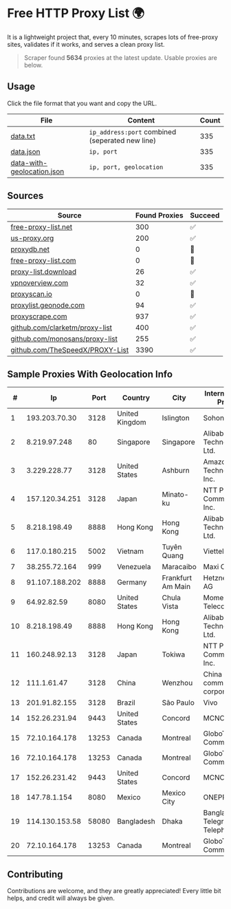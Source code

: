 
# Free HTTP Proxy List 🌍

It is a lightweight project that, every 10 minutes, scrapes lots of free-proxy sites, validates if it works, and serves a clean proxy list.


> Scraper found **5634** proxies at the latest update. Usable proxies are below.

## Usage

Click the file format that you want and copy the URL.


|File|Content|Count|
|----|-------|-----|
|[data.txt](https://raw.githubusercontent.com/themiralay/Proxy-List-World/master/data.txt)|`ip_address:port` combined (seperated new line)|335|
|[data.json](https://raw.githubusercontent.com/themiralay/Proxy-List-World/master/data.json)|`ip, port`|335|
|[data-with-geolocation.json](https://raw.githubusercontent.com/themiralay/Proxy-List-World/master/data-with-geolocation.json)|`ip, port, geolocation`|335|

## Sources

|Source|Found Proxies|Succeed|
|------|-------------|-------|
|[free-proxy-list.net](https://free-proxy-list.net)|300|✅|
|[us-proxy.org](https://www.us-proxy.org)|200|✅|
|[proxydb.net](http://proxydb.net)|0|🚫|
|[free-proxy-list.com](https://free-proxy-list.com/?page=&port=&type%5B%5D=http&type%5B%5D=https&up_time=0&search=Search)|0|🚫|
|[proxy-list.download](https://www.proxy-list.download/HTTP)|26|✅|
|[vpnoverview.com](https://vpnoverview.com/privacy/anonymous-browsing/free-proxy-servers)|32|✅|
|[proxyscan.io](https://www.proxyscan.io)|0|🚫|
|[proxylist.geonode.com](https://proxylist.geonode.com/api/proxy-list?limit=300&page=1&sort_by=lastChecked&sort_type=desc&protocols=http,https)|94|✅|
|[proxyscrape.com](https://api.proxyscrape.com/v2/?request=displayproxies&protocol=http&timeout=10000&country=all&ssl=all&anonymity=all)|937|✅|
|[github.com/clarketm/proxy-list](https://raw.githubusercontent.com/clarketm/proxy-list/master/proxy-list-raw.txt)|400|✅|
|[github.com/monosans/proxy-list](https://raw.githubusercontent.com/monosans/proxy-list/main/proxies/http.txt)|255|✅|
|[github.com/TheSpeedX/PROXY-List](https://raw.githubusercontent.com/TheSpeedX/PROXY-List/master/http.txt)|3390|✅|


## Sample Proxies With Geolocation Info

|#|Ip|Port|Country|City|Internet Service Provider|
|-|--|----|-------|----|-------------------------|
|1|193.203.70.30|3128|United Kingdom|Islington|Sohonet Ripe|
|2|8.219.97.248|80|Singapore|Singapore|Alibaba (US) Technology Co., Ltd.|
|3|3.229.228.77|3128|United States|Ashburn|Amazon Technologies Inc.|
|4|157.120.34.251|3128|Japan|Minato-ku|NTT PC Communications, Inc.|
|5|8.218.198.49|8888|Hong Kong|Hong Kong|Alibaba (US) Technology Co., Ltd.|
|6|117.0.180.215|5002|Vietnam|Tuyên Quang|Viettel Group|
|7|38.255.72.164|999|Venezuela|Maracaibo|Maxi Cable C.A|
|8|91.107.188.202|8888|Germany|Frankfurt Am Main|Hetzner Online AG|
|9|64.92.82.59|8080|United States|Chula Vista|Momentum Telecom, Inc.|
|10|8.218.198.49|8888|Hong Kong|Hong Kong|Alibaba (US) Technology Co., Ltd.|
|11|160.248.92.13|3128|Japan|Tokiwa|NTT PC Communications, Inc.|
|12|111.1.61.47|3128|China|Wenzhou|China Mobile communications corporation|
|13|201.91.82.155|3128|Brazil|São Paulo|Vivo|
|14|152.26.231.94|9443|United States|Concord|MCNC|
|15|72.10.164.178|13253|Canada|Montreal|GloboTech Communications|
|16|72.10.164.178|13253|Canada|Montreal|GloboTech Communications|
|17|152.26.231.42|9443|United States|Concord|MCNC|
|18|147.78.1.154|8080|Mexico|Mexico City|ONEPROVIDER|
|19|114.130.153.58|58080|Bangladesh|Dhaka|Bangladesh Telegraph & Telephone Board|
|20|72.10.164.178|13253|Canada|Montreal|GloboTech Communications|



## Contributing

Contributions are welcome, and they are greatly appreciated! Every
little bit helps, and credit will always be given.

